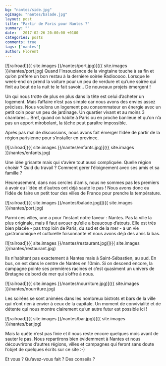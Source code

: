 ```yaml
---
bg: "nantes/side.jpg"
ogImage: "nantes/balade.jpg"
layout: post
title: "Partir de Paris pour Nantes ?"
summary: ""
date:   2017-02-26 20:00:00 +0100
categories: posts
comments: true
tags: ['nantes']
author: Florent
---
```


[![railroad]({{ site.images }}/nantes/port.jpg)]({{ site.images }}/nantes/port.jpg)
Quand l'insouciance de la vingtaine touche à sa fin et qu’on préfère un bon restau à la dernière soirée Radiooooo. Lorsque le week-end on prend la voiture pour un peu de verdure et qu’une soirée qui finit au bout de la nuit te le fait savoir... De nouveaux projets émergent !

Un qui nous trotte de plus en plus dans la tête est celui d’acheter un logement. Mais l’affaire n’est pas simple car nous avons des envies assez précises. Nous voulons un logement peu consommateur en énergie avec un petit coin pour un peu de jardinage. Un quartier vivant et au moins 3 chambres… Bref, quand on habite à Paris ou en proche banlieue et qu’on n’a pas un apport mirobolant, la tâche peut paraître impossible.

Après pas mal de discussions, nous avons fait émerger l’idée de partir de la région parisienne pour s’installer en province. 

[![railroad]({{ site.images }}/nantes/enfants.jpg)]({{ site.images }}/nantes/enfants.jpg)

Une idée grisante mais qui s’avère tout aussi compliquée. Quelle région choisir ? Quid du travail ? Comment gérer l’éloignement avec ses amis et sa famille ?

Heureusement, dans nos cercles d’amis, nous ne sommes pas les premiers à avoir eu l’idée et d’autres ont déjà sauté le pas ! Nous avons donc eu l’idée de faire un petit tour des villes de France pour prendre la température.

[![railroad]({{ site.images }}/nantes/balade.jpg)]({{ site.images }}/nantes/port.jpg)

Parmi ces villes, une a pour l’instant notre faveur : Nantes. Pas la ville la plus originale, mais il faut avouer qu’elle a beaucoup d’atouts. Elle est très bien placée - pas trop loin de Paris, du sud et de la mer - a un vie gastronomique et culturelle foisonnante et nous avons déjà des amis là bas.

[![railroad]({{ site.images }}/nantes/restaurant.jpg)]({{ site.images }}/nantes/restaurant.jpg)

Ils n’habitent pas exactement à Nantes mais à Saint-Sébastien, au sud. En bus, on est dans le centre de Nantes en 10min. Si on descend encore, la campagne pointe ses premières racines et c’est quasiment un univers de Bretagne de bord de mer qui s’offre à nous. 

[![railroad]({{ site.images }}/nantes/nourriture.jpg)]({{ site.images }}/nantes/nourriture.jpg)

Les soirées se sont animées dans les nombreux bistrots et bars de la ville qui n’ont rien à envier à ceux de la capitale. Un moment de convivialité et de détente qui nous montre clairement qu’un autre futur est possible ici !

[![railroad]({{ site.images }}/nantes/bar.jpg)]({{ site.images }}/nantes/bar.jpg)

Mais la quête n’est pas finie et il nous reste encore quelques mois avant de sauter le pas. Nous repartirons bien évidemment à Nantes et nous découvrirons d’autres régions, villes et campagnes qui feront sans doute l’objet de quelques écrits sur ce site :-)

Et vous ? Qu’avez-vous fait ? Des conseils ?
